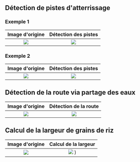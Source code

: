 ## Détection de pistes d'atterrissage

### Exemple 1

|           Image d'origine           |       Détection des pistes       |
| :---------------------------------: | :------------------------------: |
| ![](https://git.charles-rio.ovh/Charles_RIO/Algo_images/raw/branch/master/Images/Exemples/aeroport1.png) | ![](https://git.charles-rio.ovh/Charles_RIO/Algo_images/raw/branch/master/Images/Exemples/pistes.JPG) |

### Exemple 2

|           Image d'origine           |       Détection des pistes        |
| :---------------------------------: | :-------------------------------: |
| ![](https://git.charles-rio.ovh/Charles_RIO/Algo_images/raw/branch/master/Images/Exemples/aeroport2.png) | ![](https://git.charles-rio.ovh/Charles_RIO/Algo_images/raw/branch/master/Images/Exemples/pistes2.JPG) |


## Détection de la route via partage des eaux

|         Image d'origine         |      Détection de la route      |
| :-----------------------------: | :-----------------------------: |
| ![](https://git.charles-rio.ovh/Charles_RIO/Algo_images/raw/branch/master/Images/Exemples/route.png) | ![](https://git.charles-rio.ovh/Charles_RIO/Algo_images/raw/branch/master/Images/Exemples/route.JPG) |

## Calcul de la largeur de grains de riz

|        Image d'origine         |       Calcul de la largeur       |
| :----------------------------: | :-------------------------------: |
| ![](https://git.charles-rio.ovh/Charles_RIO/Algo_images/raw/branch/master/Images/Exemples/rice.png) | ![](https://git.charles-rio.ovh/Charles_RIO/Algo_images/raw/branch/master/Images/Exemples/largeur.JPG) )|